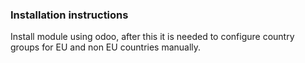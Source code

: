 ### Installation instructions

Install module using odoo, after this it is needed to configure country 
groups for EU and non EU countries manually.
